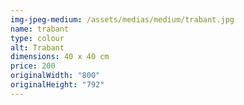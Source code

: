 ```yaml
---
img-jpeg-medium: /assets/medias/medium/trabant.jpg
name: trabant
type: colour
alt: Trabant
dimensions: 40 x 40 cm
price: 200
originalWidth: "800"
originalHeight: "792"
---
```

